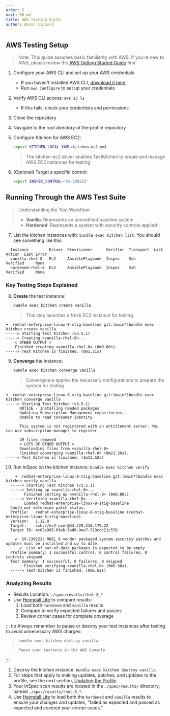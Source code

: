 ```yaml
---
order: 5
next: 06.md
title: AWS Testing Suite
author: Aaron Lippold
---
```


## AWS Testing Setup
>
> Note: This guide assumes basic familiarity with AWS. If you're new to AWS, please review the [AWS Getting Started Guide](https://aws.amazon.com/getting-started/) first.

1. Configure your AWS CLI and set up your AWS credentials
   - If you haven't installed AWS CLI, [download it here](https://aws.amazon.com/cli/)
   - Run `aws configure` to set up your credentials
2. Verify AWS CLI access: `aws s3 ls`
   - If this fails, check your credentials and permissions
3. Clone the repository
4. Navigate to the root directory of the profile repository
5. Configure Kitchen for AWS EC2:

   ```bash
   export KITCHEN_LOCAL_YAML=kitchen.ec2.yml
   ```

   > The kitchen-ec2 driver enables TestKitchen to create and manage AWS EC2 instances for testing

6. (Optional) Target a specific control:

   ```bash
   export INSPEC_CONTROL='SV-230222'
   ```

## Running Through the AWS Test Suite
>
> Understanding the Test Workflow:
>
> - **Vanilla**: Represents an unmodified baseline system
> - **Hardened**: Represents a system with security controls applied

7. List the kitchen instances with: `bundle exec kitchen list`. You should see something like this:

```shell
  Instance         Driver  Provisioner      Verifier  Transport  Last Action  Last Error
  vanilla-rhel-8   Ec2     AnsiblePlaybook  Inspec    Ssh        Verified     None
  hardened-rhel-8  Ec2     AnsiblePlaybook  Inspec    Ssh        Verified     None
```

### Key Testing Steps Explained

8. **Create** the test instance:

   ```bash
   bundle exec kitchen create vanilla
   ```

   > This step launches a fresh EC2 instance for testing

```shell
➜  redhat-enterprise-linux-8-stig-baseline git:(main*)bundle exec kitchen create vanilla
-----> Starting Test Kitchen (v3.5.1)
-----> Creating <vanilla-rhel-8>...
    < OTHER OUTPUT >
    Finished creating <vanilla-rhel-8> (0m0.00s).
-----> Test Kitchen is finished. (0m1.21s)
```

9. **Converge** the instance:

   ```bash
   bundle exec kitchen converge vanilla
   ```

   > Convergence applies the necessary configurations to prepare the system for testing

```shell
➜  redhat-enterprise-linux-8-stig-baseline git:(main*)bundle exec kitchen converge vanilla
-----> Starting Test Kitchen (v3.5.1)
      NOTICE - Installing needed packages
      Updating Subscription Management repositories.
      Unable to read consumer identity

      This system is not registered with an entitlement server. You can use subscription-manager to register.

      39 files removed
      < LOTS OF OTHER OUTPUT >
      Downloading files from <vanilla-rhel-8>
      Finished converging <vanilla-rhel-8> (0m21.36s).
-----> Test Kitchen is finished. (1m13.52s)
```

10. Run InSpec on the kitchen instance: `bundle exec kitchen verify`.

```shell
    ➜  redhat-enterprise-linux-8-stig-baseline git:(main*)bundle exec kitchen verify vanilla
  -----> Starting Test Kitchen (v3.5.1)
  -----> Setting up <vanilla-rhel-8>...
        Finished setting up <vanilla-rhel-8> (0m0.00s).
  -----> Verifying <vanilla-rhel-8>...
        Loaded redhat-enterprise-linux-8-stig-baseline
  Could not determine patch status.
  Profile:   redhat-enterprise-linux-8-stig-baseline (redhat-enterprise-linux-8-stig-baseline)
  Version:   1.12.0
  Target:    ssh://ec2-user@34.229.216.179:22
  Target ID: 4c62a305-69eb-5ed6-9ee7-723cdc21c578

    ✔  SV-230222: RHEL 8 vendor packaged system security patches and updates must be installed and up to date.
      ✔  List of out-of-date packages is expected to be empty
  Profile Summary: 1 successful control, 0 control failures, 0 controls skipped
  Test Summary: 1 successful, 0 failures, 0 skipped
        Finished verifying <vanilla-rhel-8> (0m5.38s).
  -----> Test Kitchen is finished. (0m6.62s)
```

### Analyzing Results

- Results Location: `./spec/results/rhel-8_*`
- Use [Heimdall Lite](https://heimdall-lite.mitre.org) to compare results:
  1. Load both `hardened` and `vanilla` results
  2. Compare to verify expected failures and passes
  3. Review corner cases for complete coverage

::: tip Always remember to pause or destroy your test instances after testing to avoid unnecessary AWS charges:
>
> ```bash
> bundle exec kitchen destroy vanilla
> ```
>
> ```sh
> Pause your instance in the AWS Console
> ```
>
:::

1. Destroy the kitchen instance: `bundle exec kitchen destroy vanilla`.
2. For steps that apply to making updates, patches, and updates to the profile, see the next section, [Updating the Profile](#18-updating-the-profile).
3. Your InSpec scan results are located in the `./spec/results/` directory, named `./spec/results/rhel-8_*`.
4. Use [Heimdall Lite](https://heimdall-lite.mitre.org "MITRE Heimdall Lite") to load both the `hardened` and `vanilla` results to ensure your changes and updates, "failed as expected and passed as expected and covered your corner cases."
